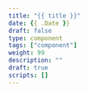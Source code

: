 ```yaml
---
title: "{{ title }}"
date: {{ .Date }}
draft: false
type: component
tags: ["component"]
weight: 99
description: ""
draft: true
scripts: []
---
```



